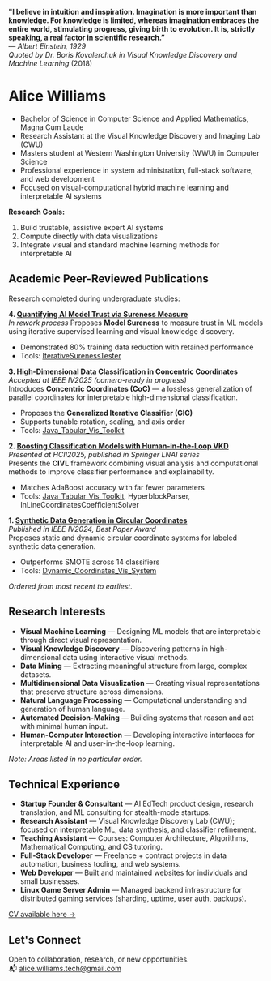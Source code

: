 **"I believe in intuition and inspiration. Imagination is more important than knowledge. For knowledge is limited, whereas imagination embraces the entire world, stimulating progress, giving birth to evolution. It is, strictly speaking, a real factor in scientific research.”**  
— _Albert Einstein, 1929_  
_Quoted by Dr. Boris Kovalerchuk in_ *Visual Knowledge Discovery and Machine Learning* (2018)
# Alice Williams

- Bachelor of Science in Computer Science and Applied Mathematics, Magna Cum Laude  
- Research Assistant at the Visual Knowledge Discovery and Imaging Lab (CWU)  
- Masters student at Western Washington University (WWU) in Computer Science  
- Professional experience in system administration, full-stack software, and web development  
- Focused on visual-computational hybrid machine learning and interpretable AI systems

**Research Goals:**  
1. Build trustable, assistive expert AI systems  
2. Compute directly with data visualizations  
3. Integrate visual and standard machine learning methods for interpretable AI  

## Academic Peer-Reviewed Publications

Research completed during undergraduate studies:

**4. [Quantifying AI Model Trust via Sureness Measure](https://www.preprints.org/manuscript/202507.0586/v1)**  
_In rework process_
Proposes **Model Sureness** to measure trust in ML models using iterative supervised learning and visual knowledge discovery.  
- Demonstrated 80% training data reduction with retained performance  
- Tools: [IterativeSurenessTester](https://github.com/CWU-VKD-LAB/IterativeSurenessTester)

**3. High-Dimensional Data Classification in Concentric Coordinates**  
_Accepted at IEEE IV2025 (camera-ready in progress)_  
Introduces **Concentric Coordinates (CoC)** — a lossless generalization of parallel coordinates for interpretable high-dimensional classification.  
- Proposes the **Generalized Iterative Classifier (GIC)**  
- Supports tunable rotation, scaling, and axis order
- Tools: [Java_Tabular_Vis_Toolkit](https://github.com/AvaAvarai/Java_Tabular_Vis_Toolkit)

**2. [Boosting Classification Models with Human-in-the-Loop VKD](https://arxiv.org/abs/2502.07039)**  
_Presented at HCII2025, published in Springer LNAI series_  
Presents the **CIVL** framework combining visual analysis and computational methods to improve classifier performance and explainability.  
- Matches AdaBoost accuracy with far fewer parameters  
- Tools: [Java_Tabular_Vis_Toolkit](https://github.com/AvaAvarai/Java_Tabular_Vis_Toolkit), HyperblockParser, InLineCoordinatesCoefficientSolver

**1. [Synthetic Data Generation in Circular Coordinates](https://arxiv.org/abs/2409.02079)**  
_Published in IEEE IV2024, Best Paper Award_  
Proposes static and dynamic circular coordinate systems for labeled synthetic data generation.  
- Outperforms SMOTE across 14 classifiers  
- Tools: [Dynamic_Coordinates_Vis_System](https://github.com/CWU-VKD-LAB/Dynamic_Coordinates_Vis_System)

_Ordered from most recent to earliest._

## Research Interests

- **Visual Machine Learning** — Designing ML models that are interpretable through direct visual representation.  
- **Visual Knowledge Discovery** — Discovering patterns in high-dimensional data using interactive visual methods.  
- **Data Mining** — Extracting meaningful structure from large, complex datasets.  
- **Multidimensional Data Visualization** — Creating visual representations that preserve structure across dimensions.  
- **Natural Language Processing** — Computational understanding and generation of human language.  
- **Automated Decision-Making** — Building systems that reason and act with minimal human input.  
- **Human-Computer Interaction** — Developing interactive interfaces for interpretable AI and user-in-the-loop learning.

_Note: Areas listed in no particular order._

## Technical Experience

- **Startup Founder & Consultant** — AI EdTech product design, research translation, and ML consulting for stealth-mode startups.  
- **Research Assistant** — Visual Knowledge Discovery Lab (CWU); focused on interpretable ML, data synthesis, and classifier refinement.  
- **Teaching Assistant** — Courses: Computer Architecture, Algorithms, Mathematical Computing, and CS tutoring.  
- **Full-Stack Developer** — Freelance + contract projects in data automation, business tooling, and web systems.  
- **Web Developer** — Built and maintained websites for individuals and small businesses.  
- **Linux Game Server Admin** — Managed backend infrastructure for distributed gaming services (sharding, uptime, user auth, backups).

[CV available here →](https://avaavarai.github.io/Avarai_CV/)

## Let's Connect

Open to collaboration, research, or new opportunities.  
📬 [alice.williams.tech@gmail.com](mailto:alice.williams.tech@gmail.com)
